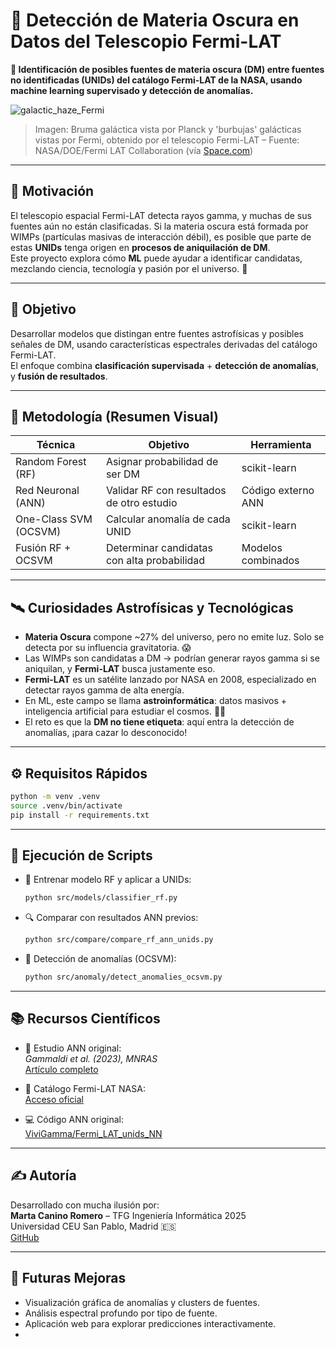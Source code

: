 # 💫 Detección de Materia Oscura en Datos del Telescopio Fermi-LAT

**🚀 Identificación de posibles fuentes de materia oscura (DM) entre fuentes no identificadas (UNIDs) del catálogo Fermi-LAT de la NASA, usando machine learning supervisado y detección de anomalías.**

![galactic_haze_Fermi](https://github.com/user-attachments/assets/5a258831-133b-43bf-b4fd-4bc7c17b7206)

> Imagen: Bruma galáctica vista por Planck y 'burbujas' galácticas vistas por Fermi, obtenido por el telescopio Fermi-LAT – Fuente: NASA/DOE/Fermi LAT Collaboration (vía [Space.com](https://www.space.com/22466-nasa-fermi-telescope-photos-gamma-rays.html))

---

## 🌌 Motivación

El telescopio espacial Fermi-LAT detecta rayos gamma, y muchas de sus fuentes aún no están clasificadas. Si la materia oscura está formada por WIMPs (partículas masivas de interacción débil), es posible que parte de estas **UNIDs** tenga origen en **procesos de aniquilación de DM**.  
Este proyecto explora cómo **ML** puede ayudar a identificar candidatas, mezclando ciencia, tecnología y pasión por el universo. 🌠

---

## 🎯 Objetivo

Desarrollar modelos que distingan entre fuentes astrofísicas y posibles señales de DM, usando características espectrales derivadas del catálogo Fermi-LAT.  
El enfoque combina **clasificación supervisada** + **detección de anomalías**, y **fusión de resultados**.

---

## 🧩 Metodología (Resumen Visual)

| Técnica                  | Objetivo                                    | Herramienta         |
|-------------------------|---------------------------------------------|---------------------|
| Random Forest (RF)      | Asignar probabilidad de ser DM              | scikit-learn        |
| Red Neuronal (ANN)      | Validar RF con resultados de otro estudio   | Código externo ANN  |
| One-Class SVM (OCSVM)   | Calcular anomalía de cada UNID              | scikit-learn        |
| Fusión RF + OCSVM       | Determinar candidatas con alta probabilidad | Modelos combinados  |

---

## 🛰️ Curiosidades Astrofísicas y Tecnológicas

- **Materia Oscura** compone ~27% del universo, pero no emite luz. Solo se detecta por su influencia gravitatoria. 😱
- Las WIMPs son candidatas a DM → podrían generar rayos gamma si se aniquilan, y **Fermi-LAT** busca justamente eso.
- **Fermi-LAT** es un satélite lanzado por NASA en 2008, especializado en detectar rayos gamma de alta energía.
- En ML, este campo se llama **astroinformática**: datos masivos + inteligencia artificial para estudiar el cosmos. 💫🧠
- El reto es que la **DM no tiene etiqueta**: aquí entra la detección de anomalías, ¡para cazar lo desconocido!

---

## ⚙️ Requisitos Rápidos

```bash
python -m venv .venv
source .venv/bin/activate
pip install -r requirements.txt
```

---

## 🚀 Ejecución de Scripts

- 🧠 Entrenar modelo RF y aplicar a UNIDs:
  ```bash
  python src/models/classifier_rf.py
  ```
- 🔍 Comparar con resultados ANN previos:
  ```bash
  python src/compare/compare_rf_ann_unids.py
  ```
- 🚨 Detección de anomalías (OCSVM):
  ```bash
  python src/anomaly/detect_anomalies_ocsvm.py
  ```

---

## 📚 Recursos Científicos

- 📄 Estudio ANN original:  
  *Gammaldi et al. (2023), MNRAS*  
  [Artículo completo](https://academic.oup.com/mnras/article/520/1/1348/6987092)

- 🔭 Catálogo Fermi-LAT NASA:  
  [Acceso oficial](https://fermi.gsfc.nasa.gov/ssc/data/access/)

- 💻 Código ANN original:  
  [ViviGamma/Fermi_LAT_unids_NN](https://github.com/ViviGamma/Fermi_LAT_unids_NN)

---

## ✍️ Autoría

Desarrollado con mucha ilusión por:  
**Marta Canino Romero** – TFG Ingeniería Informática 2025  
Universidad CEU San Pablo, Madrid 🇪🇸  
[GitHub](https://github.com/martacanirome4)

---

## 🌠 Futuras Mejoras

- Visualización gráfica de anomalías y clusters de fuentes.
- Análisis espectral profundo por tipo de fuente.
- Aplicación web para explorar predicciones interactivamente.
- 
